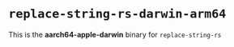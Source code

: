 # `replace-string-rs-darwin-arm64`

This is the **aarch64-apple-darwin** binary for `replace-string-rs`
